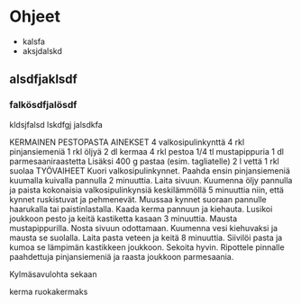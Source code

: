 # Ohjeet

* kalsfa
* aksjdalskd

## alsdfjaklsdf

### falkösdfjalösdf

kldsjfalsd
lskdfgj
jalsdkfa

KERMAINEN PESTOPASTA
AINEKSET
 4 valkosipulinkynttä
 4 rkl pinjansiemeniä
 1 rkl öljyä
 2 dl kermaa
 4 rkl pestoa
 1/4 tl mustapippuria
 1 dl parmesaaniraastetta
Lisäksi
 400 g pastaa (esim. tagliatelle)
 2 l vettä
 1 rkl suolaa
TYÖVAIHEET
Kuori valkosipulinkynnet.
Paahda ensin pinjansiemeniä kuumalla kuivalla pannulla 2 minuuttia. Laita sivuun.
Kuumenna öljy pannulla ja paista kokonaisia valkosipulinkynsiä keskilämmöllä 5 minuuttia niin, että kynnet ruskistuvat ja pehmenevät. Muussaa kynnet suoraan pannulle haarukalla tai paistinlastalla.
Kaada kerma pannuun ja kiehauta. Lusikoi joukkoon pesto ja keitä kastiketta kasaan 3 minuuttia. Mausta mustapippurilla. Nosta sivuun odottamaan.
Kuumenna vesi kiehuvaksi ja mausta se suolalla. Laita pasta veteen ja keitä 8 minuuttia. Siivilöi pasta ja kumoa se lämpimän kastikkeen joukkoon. Sekoita hyvin.
Ripottele pinnalle paahdettuja pinjansiemeniä ja raasta joukkoon parmesaania.


Kylmäsavulohta sekaan

kerma ruokakermaks